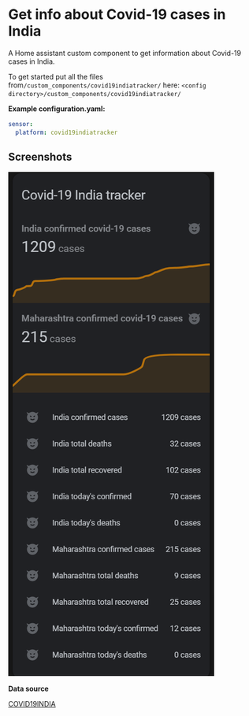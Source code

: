 # Get info about Covid-19 cases in India

A Home assistant custom component to get information about Covid-19 cases in India.

To get started put all the files from`/custom_components/covid19indiatracker/` here:
`<config directory>/custom_components/covid19indiatracker/`

**Example configuration.yaml:**

```yaml
sensor:
  platform: covid19indiatracker
```

## Screenshots

<img src="https://github.com/hemantkamalakar/Covid19IndiaTracker/blob/master/screenshot.png" alt="screenshot">


**Data source**

[COVID19INDIA](<https://github.com/covid19india/>)